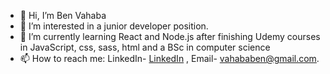 - 👋 Hi, I’m Ben Vahaba
- 👀 I’m interested in a junior developer position.
- 🌱 I’m currently learning React and Node.js after finishing Udemy courses in JavaScript, css, sass, html and a BSc in computer science
- 📫 How to reach me: LinkedIn- <a href="https://www.linkedin.com/in/ben-vahaba-b41802166/">LinkedIn</a> , Email- vahababen@gmail.com.

<!---
benvahaba/benvahaba is a ✨ special ✨ repository because its `README.md` (this file) appears on your GitHub profile.
You can click the Preview link to take a look at your changes.
--->
